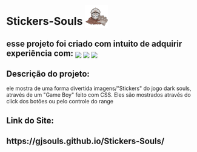 <h1>Stickers-Souls <img src="imgs_Stickers\iconeHead.webp"style="height:60px; position:relative; top:8px;"></h1>
<h2>esse projeto foi criado com intuito de adquirir experiência com:
<img style="position:relative; top:5px;" src="https://img.shields.io/badge/JavaScript-323330?style=for-the-badge&logo=javascript&logoColor=F7DF1E"> <img style="position:relative; top:5px;" src="https://img.shields.io/badge/HTML5-E34F26?style=for-the-badge&logo=html5&logoColor=white"> <img style="position:relative; top:5px;" src="https://img.shields.io/badge/CSS3-1572B6?style=for-the-badge&logo=css3&logoColor=white"></h2>

<h2>Descrição do projeto:</h2>
<p>ele mostra de uma forma divertida imagens/"Stickers" do jogo dark souls, através de um "Game Boy" feito com CSS. Eles são mostrados através do click dos botões ou pelo controle do range</P>
<h2>Link do Site:<h2>
<link>https://gjsouls.github.io/Stickers-Souls/</link>
